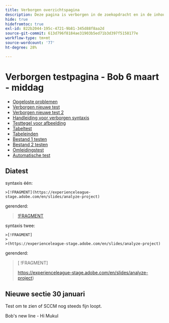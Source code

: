 ```yaml
---
title: Verborgen overzichtspagina
description: Deze pagina is verborgen in de zoekopdracht en in de inhoudsopgave
hide: true
hidefromtoc: true
exl-id: 822b2044-195c-4721-9b81-345d88f8aa2d
source-git-commit: 613d796f8184ae31903b5ed71b3d397f5158177e
workflow-type: tm+mt
source-wordcount: '77'
ht-degree: 28%

---
```


# Verborgen testpagina - Bob 6 maart - middag

+ [Opgeloste problemen](hidden/bug-fixes.md)
+ [Verborgen nieuwe test](hidden-new-test.md)
+ [Verborgen nieuwe test 2](hidden-new-test-2.md)
+ [Handleiding voor verborgen syntaxis](hidden/syntax-style-guide.md)
+ [Testtegel voor afbeelding](hidden/test-page.md)
+ [Tabeltest](hidden/tables.md)
+ [Tabeleinden](hidden/table-breaks.md)
+ [Bestand 1 testen](hidden/note-test.md)
+ [Bestand 2 testen](hidden-test.md)
+ [Omleidingstest](hidden/test-redirection.md)
+ [Automatische test](hidden/autoactivate.md)

## Diatest

syntaxis één:

```
>[!FRAGMENT](https://experienceleague-stage.adobe.com/en/slides/analyze-project)
```

gerenderd:

>[ !FRAGMENT](https://experienceleague-stage.adobe.com/en/slides/analyze-project)


syntaxis twee:

```
>[!FRAGMENT]
>
>(https://experienceleague-stage.adobe.com/en/slides/analyze-project)
```

gerenderd:

>[ !FRAGMENT]
>
>https://experienceleague-stage.adobe.com/en/slides/analyze-project)


## Nieuwe sectie 30 januari

Test om te zien of SCCM nog steeds fijn loopt.

Bob&#39;s new line - Hi Mukul
